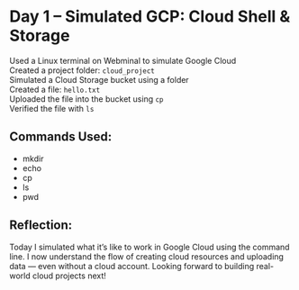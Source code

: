 # Day 1 – Simulated GCP: Cloud Shell & Storage

 Used a Linux terminal on Webminal to simulate Google Cloud  
 Created a project folder: `cloud_project`  
 Simulated a Cloud Storage bucket using a folder  
 Created a file: `hello.txt`  
 Uploaded the file into the bucket using `cp`  
 Verified the file with `ls`

## Commands Used:
- mkdir
- echo
- cp
- ls
- pwd

## Reflection:
Today I simulated what it’s like to work in Google Cloud using the command line. I now understand the flow of creating cloud resources and uploading data — even without a cloud account. Looking forward to building real-world cloud projects next!
